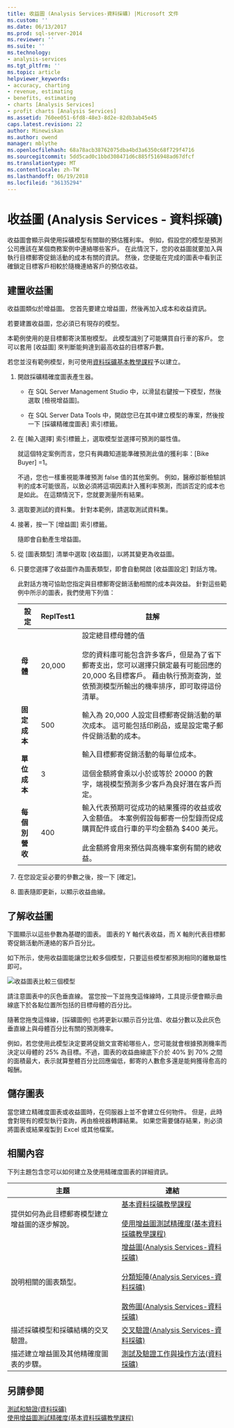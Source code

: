 ```yaml
---
title: 收益圖 (Analysis Services-資料採礦) |Microsoft 文件
ms.custom: ''
ms.date: 06/13/2017
ms.prod: sql-server-2014
ms.reviewer: ''
ms.suite: ''
ms.technology:
- analysis-services
ms.tgt_pltfrm: ''
ms.topic: article
helpviewer_keywords:
- accuracy, charting
- revenue, estimating
- benefits, estimating
- charts [Analysis Services]
- profit charts [Analysis Services]
ms.assetid: 760ee051-6fd8-48e3-8d2e-82db3ab45e45
caps.latest.revision: 22
author: Minewiskan
ms.author: owend
manager: mblythe
ms.openlocfilehash: 68a78acb38762075dba4bd3a6350c68f729f4716
ms.sourcegitcommit: 5dd5cad0c1bbd308471d6c885f516948ad67dfcf
ms.translationtype: MT
ms.contentlocale: zh-TW
ms.lasthandoff: 06/19/2018
ms.locfileid: "36135294"
---
```

# <a name="profit-chart-analysis-services---data-mining"></a>收益圖 (Analysis Services - 資料採礦)
  收益圖會顯示與使用採礦模型有關聯的預估獲利率。 例如，假設您的模型是預測公司應該在某個商務案例中連絡哪些客戶。 在此情況下，您的收益圖就要加入與執行目標郵寄促銷活動的成本有關的資訊。 然後，您便能在完成的圖表中看到正確鎖定目標客戶相較於隨機連絡客戶的預估收益。  
  
## <a name="build-a-profit-chart"></a>建置收益圖  
 收益圖類似於增益圖。 您首先要建立增益圖，然後再加入成本和收益資訊。  
  
 若要建置收益圖，您必須已有現存的模型。  
  
 本範例使用的是目標郵寄決策樹模型。 此模型識別了可能購買自行車的客戶。 您可以套用 [收益圖] 來判斷能夠達到最高收益的目標客戶數。  
  
 若您並沒有範例模型，則可使用[資料採礦基本教學課程](../../tutorials/basic-data-mining-tutorial.md)予以建立。  
  
1.  開啟採礦精確度圖表產生器。  
  
    -   在 SQL Server Management Studio 中，以滑鼠右鍵按一下模型，然後選取 [檢視增益圖]。  
  
    -   在 SQL Server Data Tools 中，開啟您已在其中建立模型的專案，然後按一下 [採礦精確度圖表] 索引標籤。  
  
2.  在 [輸入選擇] 索引標籤上，選取模型並選擇可預測的屬性值。  
  
     就這個特定案例而言，您只有興趣知道能準確預測此值的獲利率：[Bike Buyer] =1。  
  
     不過，您也一樣重視能準確預測 false 值的其他案例。 例如，醫療診斷檢驗誤判的成本可能很高，以致必須將這項因素計入獲利率預測，而誤否定的成本也是如此。 在這類情況下，您就要測量所有結果。  
  
3.  選取要測試的資料集。 針對本範例，請選取測試資料集。  
  
4.  接著，按一下 [增益圖] 索引標籤。  
  
     隨即會自動產生增益圖。  
  
5.  從 [圖表類型] 清單中選取 [收益圖]，以將其變更為收益圖。  
  
6.  只要您選擇了收益圖作為圖表類型，即會自動開啟 [收益圖設定] 對話方塊。  
  
     此對話方塊可協助您指定與目標郵寄促銷活動相關的成本與效益。 針對這些範例中所示的圖表，我們使用下列值：  
  
    |設定|ReplTest1|註解|  
    |-------------|-----------|--------------|  
    |**母體**|20,000|設定總目標母體的值<br /><br /> 您的資料庫可能包含許多客戶，但是為了省下郵寄支出，您可以選擇只鎖定最有可能回應的 20,000 名目標客戶。 藉由執行預測查詢，並依預測模型所輸出的機率排序，即可取得這份清單。|  
    |**固定成本**|500|輸入為 20,000 人設定目標郵寄促銷活動的單次成本。 這可能包括印刷品，或是設定電子郵件促銷活動的成本。|  
    |**單位成本**|3|輸入目標郵寄促銷活動的每單位成本。<br /><br /> 這個金額將會乘以小於或等於 20000 的數字，端視模型預測多少客戶為良好潛在客戶而定。|  
    |**每個別營收**|400|輸入代表預期可從成功的結果獲得的收益或收入金額值。 本案例假設每郵寄一份型錄而促成購買配件或自行車的平均金額為 $400 美元。<br /><br /> 此金額將會用來預估與高機率案例有關的總收益。|  
  
7.  在您設定妥必要的參數之後，按一下 [確定]。  
  
8.  圖表隨即更新，以顯示收益曲線。  
  
## <a name="understanding-the-profit-chart"></a>了解收益圖  
 下圖顯示以這些參數為基礎的圖表。 圖表的 Y 軸代表收益，而 X 軸則代表目標郵寄促銷活動所連絡的客戶百分比。  
  
 如下所示，使用收益圖能讓您比較多個模型，只要這些模型都預測相同的離散屬性即可。  
  
 ![收益圖表比較三個模型](../media/dm14-profitchartupdated.gif "收益圖表比較三個模型")  
  
 請注意圖表中的灰色垂直線。 當您按一下並拖曳這條線時，工具提示便會顯示曲線底下於各點位置所包括的目標母體的百分比。  
  
 隨著您拖曳這條線，[採礦圖例] 也將更新以顯示百分比值、收益分數以及此灰色垂直線上與母體百分比有關的預測機率。  
  
 例如，若您使用此模型決定要將促銷文宣寄給哪些人，您可能就會根據預測機率而決定以母體的 25% 為目標。不過，圖表的收益曲線底下介於 40% 到 70% 之間的面積最大，表示就算整體百分比回應偏低，郵寄的人數愈多還是能夠獲得愈高的報酬。  
  
## <a name="saving-charts"></a>儲存圖表  
 當您建立精確度圖表或收益圖時，在伺服器上並不會建立任何物件。 但是，此時會對現有的模型執行查詢，再由檢視器轉譯結果。 如果您需要儲存結果，則必須將圖表或結果複製到 Excel 或其他檔案。  
  
## <a name="related-content"></a>相關內容  
 下列主題包含您可以如何建立及使用精確度圖表的詳細資訊。  
  
|主題|連結|  
|------------|-----------|  
|提供如何為此目標郵寄模型建立增益圖的逐步解說。|[基本資料採礦教學課程](../../tutorials/basic-data-mining-tutorial.md)<br /><br /> [使用增益圖測試精確度&#40;基本資料採礦教學課程&#41;](../../tutorials/testing-accuracy-with-lift-charts-basic-data-mining-tutorial.md)|  
|說明相關的圖表類型。|[增益圖&#40;Analysis Services-資料採礦&#41;](lift-chart-analysis-services-data-mining.md)<br /><br /> [分類矩陣&#40;Analysis Services-資料採礦&#41;](classification-matrix-analysis-services-data-mining.md)<br /><br /> [散佈圖&#40;Analysis Services-資料採礦&#41;](scatter-plot-analysis-services-data-mining.md)|  
|描述採礦模型和採礦結構的交叉驗證。|[交叉驗證&#40;Analysis Services-資料採礦&#41;](cross-validation-analysis-services-data-mining.md)|  
|描述建立增益圖及其他精確度圖表的步驟。|[測試及驗證工作與操作方法&#40;資料採礦&#41;](testing-and-validation-tasks-and-how-tos-data-mining.md)|  
  
## <a name="see-also"></a>另請參閱  
 [測試和驗證&#40;資料採礦&#41;](testing-and-validation-data-mining.md)   
 [使用增益圖測試精確度&#40;基本資料採礦教學課程&#41;](../../tutorials/testing-accuracy-with-lift-charts-basic-data-mining-tutorial.md)  
  
  